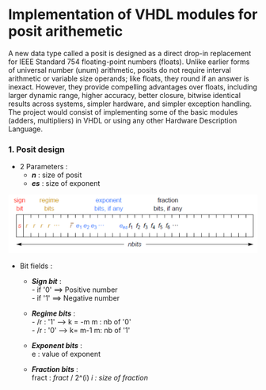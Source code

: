 Implementation of VHDL modules for posit arithemetic 
====================================================


A new data type called a posit is designed as a direct drop-in replacement for IEEE Standard 754 floating-point numbers (floats). Unlike earlier forms of universal number (unum) arithmetic, posits do not require interval arithmetic or variable size operands; like floats, they round if an answer is inexact. However, they provide compelling advantages over floats, including larger dynamic range, higher accuracy, better closure, bitwise identical results across systems, simpler hardware, and simpler exception handling. The project would consist of implementing some of the basic modules (adders, multipliers) in VHDL or using any other Hardware Description Language. 



### 1. Posit design #

* 2 Parameters :    
  -   _**n**_ : size of posit    
  -   _**es**_ : size of exponent


![](src/Design_posit.PNG)

* Bit fields :
    
    -   _**Sign bit**_ :  
      -  if '0' ==> Positive number   
      -  if '1' ==> Negative number
      
    -   _**Regime bits**_ :  
      -  /r : '1'   -->       k = -m      m : nb of '0'   
      -  /r : '0'   -->   k= m-1      m: nb of '1'
	   
    -   _**Exponent bits**_ :  
      				e  : value of exponent 
	    
    -   _**Fraction bits**_ :  
      				fract  : _fract_ / 2^(i)
					_i : size of fraction_


  
